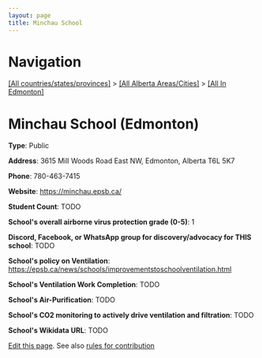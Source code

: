 ```yaml
---
layout: page
title: Minchau School
---
```

# Navigation

[[All countries/states/provinces]](../../..) > [[All Alberta Areas/Cities]](../..) > [[All In Edmonton]](..)

# Minchau School (Edmonton)

**Type**: Public

**Address**: 3615 Mill Woods Road East NW, Edmonton, Alberta T6L 5K7

**Phone**: 780-463-7415

**Website**: <https://minchau.epsb.ca/>

**Student Count**: TODO

**School's overall airborne virus protection grade (0-5)**: 1

**Discord, Facebook, or WhatsApp group for discovery/advocacy for THIS school**: TODO

**School's policy on Ventilation**: <https://epsb.ca/news/schools/improvementstoschoolventilation.html>

**School's Ventilation Work Completion**: TODO

**School's Air-Purification**: TODO

**School's CO2 monitoring to actively drive ventilation and filtration**: TODO

**School's Wikidata URL**: TODO


[Edit this page](https://github.com/ventilate-schools/AB/edit/main/./Edmonton/Minchau_School.md). See also [rules for contribution](../../../contribution-rules/)